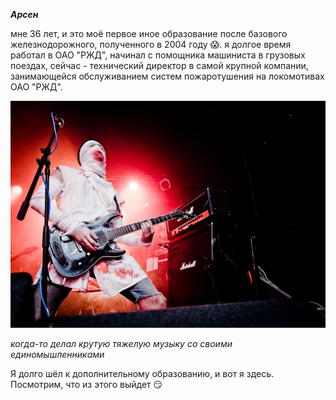 ***Арсен***

мне 36 лет, и это моё первое иное образование после базового железнодорожного, полученного в 2004 году :scream:. я долгое время работал в ОАО "РЖД", начинал с помощника машиниста в грузовых поездах, сейчас - технический директор в самой крупной компании, занимающейся обслуживанием систем пожаротушения на локомотивах ОАО "РЖД".


![а тут мне 26](/img/013.png)

_когда-то делал крутую тяжелую музыку со своими единомышленниками_

Я долго шёл к дополнительному образованию, и вот я здесь. Посмотрим, что из этого выйдет :smirk: